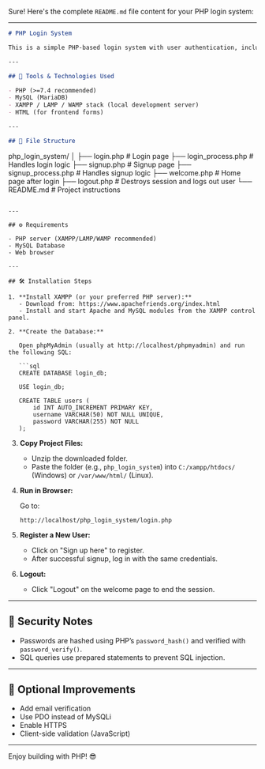 Sure! Here's the complete `README.md` file content for your PHP login system:

---

```markdown
# PHP Login System

This is a simple PHP-based login system with user authentication, including login, signup, logout, and a welcome page. It uses MySQL as the database and password hashing for security.

---

## 🧰 Tools & Technologies Used

- PHP (>=7.4 recommended)
- MySQL (MariaDB)
- XAMPP / LAMP / WAMP stack (local development server)
- HTML (for frontend forms)

---

## 📁 File Structure

```
php_login_system/
│
├── login.php            # Login page
├── login_process.php    # Handles login logic
├── signup.php           # Signup page
├── signup_process.php   # Handles signup logic
├── welcome.php          # Home page after login
├── logout.php           # Destroys session and logs out user
└── README.md            # Project instructions
```

---

## ⚙️ Requirements

- PHP server (XAMPP/LAMP/WAMP recommended)
- MySQL Database
- Web browser

---

## 🛠️ Installation Steps

1. **Install XAMPP (or your preferred PHP server):**
   - Download from: https://www.apachefriends.org/index.html
   - Install and start Apache and MySQL modules from the XAMPP control panel.

2. **Create the Database:**

   Open phpMyAdmin (usually at http://localhost/phpmyadmin) and run the following SQL:

   ```sql
   CREATE DATABASE login_db;

   USE login_db;

   CREATE TABLE users (
       id INT AUTO_INCREMENT PRIMARY KEY,
       username VARCHAR(50) NOT NULL UNIQUE,
       password VARCHAR(255) NOT NULL
   );
   ```

3. **Copy Project Files:**

   - Unzip the downloaded folder.
   - Paste the folder (e.g., `php_login_system`) into `C:/xampp/htdocs/` (Windows) or `/var/www/html/` (Linux).

4. **Run in Browser:**

   Go to:
   ```
   http://localhost/php_login_system/login.php
   ```

5. **Register a New User:**

   - Click on "Sign up here" to register.
   - After successful signup, log in with the same credentials.

6. **Logout:**

   - Click "Logout" on the welcome page to end the session.

---

## 🔐 Security Notes

- Passwords are hashed using PHP’s `password_hash()` and verified with `password_verify()`.
- SQL queries use prepared statements to prevent SQL injection.

---

## 🚀 Optional Improvements

- Add email verification
- Use PDO instead of MySQLi
- Enable HTTPS
- Client-side validation (JavaScript)

---

Enjoy building with PHP! 😎
```

 